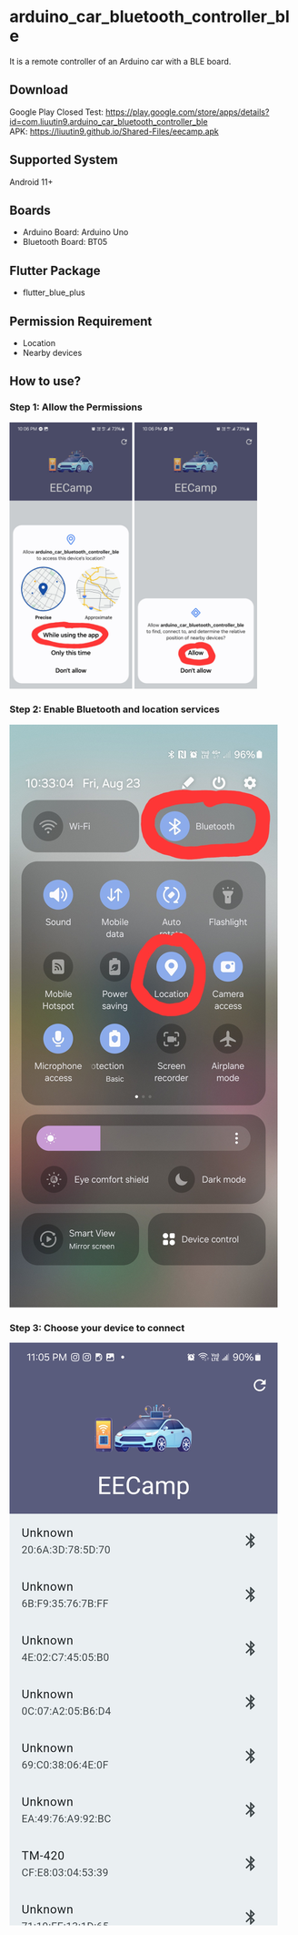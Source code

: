 # arduino_car_bluetooth_controller_ble
It is a remote controller of an Arduino car with a BLE board.

## Download
Google Play Closed Test: https://play.google.com/store/apps/details?id=com.liuutin9.arduino_car_bluetooth_controller_ble  
APK: https://liuutin9.github.io/Shared-Files/eecamp.apk

## Supported System
Android 11+

## Boards
- Arduino Board: Arduino Uno
- Bluetooth Board: BT05

## Flutter Package
- flutter_blue_plus

## Permission Requirement
- Location
- Nearby devices

## How to use?
### Step 1: Allow the Permissions
<div align="justify" flex=true>
<img src="Screenshot_Permission_Location.jpg" width="216" flex=true>
<img src="Screenshot_Permission_Nearby_Devices.jpg" width="216" flex=true>
</div>

### Step 2: Enable Bluetooth and location services
![](Screenshot_Turn_On_Services.jpg)
### Step 3: Choose your device to connect
![](Screenshot_Device_List.jpg)